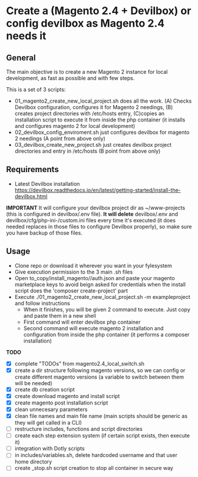 # Create a (Magento 2.4 + Devilbox) or config devilbox as Magento 2.4 needs it

## General

The main objective is to create a new Magento 2 instance for local development, as fast as possible and with few steps.

This is a set of 3 scripts:

- 01_magento2_create_new_local_project.sh does all the work. (A) Checks Devilbox configuration, configures it for Magento 2 needings, (B) creates project directories with /etc/hosts entry, (C)copies an installation script to execute it from inside the php container (it installs and configures magento 2 for local development)
- 02_devilbox_config_enviroment.sh just configures devilbox for magento 2 needings (A point from above only)
- 03_devilbox_create_new_project.sh just creates devilbox project directories and entry in /etc/hosts (B point from above only)

## Requirements

- Latest Devilbox installation https://devilbox.readthedocs.io/en/latest/getting-started/install-the-devilbox.html

**IMPORTANT** It will configure your devilbox project dir as ~/www-projects (this is configured in devilbox/.env file). **It will delete** devilbox/.env and devilbox/cfg/php-ini-<version>/custom.ini files every time it's executed (it does needed replaces in those files to configure Devilbox properly), so make sure you have backup of those files.

## Usage

- Clone repo or download it wherever you want in your fylesystem
- Give execution permission to the 3 main .sh files
- Open to_copy/install_magento/<version>/auth.json and paste your magento marketplace keys to avoid beign asked for credentials when the install script does the 'composer create-project' part
- Execute ./01_magento2_create_new_local_project.sh -m exampleproject and follow instructions
    - When it finishes, you will be given 2 command to execute. Just copy and paste them in a new shell
    - First command will enter devilbox php container
    - Second command will execute magento 2 installation and configuration from inside the php container (it performs a composer installation)

**TODO**

- [X] complete "TODOs" from magento2.4_local_switch.sh
- [X] create a dir structure following magento versions, so we can config or create different magento versions (a variable to switch between them will be needed)
- [X] create db creation script
- [X] create download magento and install script
- [X] create magento post installation script
- [X] clean unnecesary parameters
- [X] clean file names and main file name (main scripts should be generic as they will get called in a CLI)
- [ ] restructure includes, functions and script directories
- [ ] create each step extension system (if certain script exists, then execute it)
- [ ] integration with Dotly scripts
- [ ] in includes/variables.sh, delete hardcoded username and that user home directory
- [ ] create _stop.sh script creation to stop all container in secure way